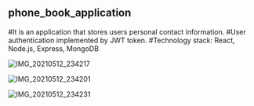 ## phone_book_application
#It is an application that stores users personal contact information.
#User authentication implemented by JWT token.
#Technology stack: React, Node.js, Express, MongoDB




![IMG_20210512_234217](https://user-images.githubusercontent.com/63140467/118023979-c7d66d00-b37b-11eb-8242-a4187f33a173.jpg)

![IMG_20210512_234201](https://user-images.githubusercontent.com/63140467/118023955-c016c880-b37b-11eb-92dd-c6d20727c95d.jpg)

![IMG_20210512_234231](https://user-images.githubusercontent.com/63140467/118023965-c311b900-b37b-11eb-80c6-a7fb03e7f973.jpg)
